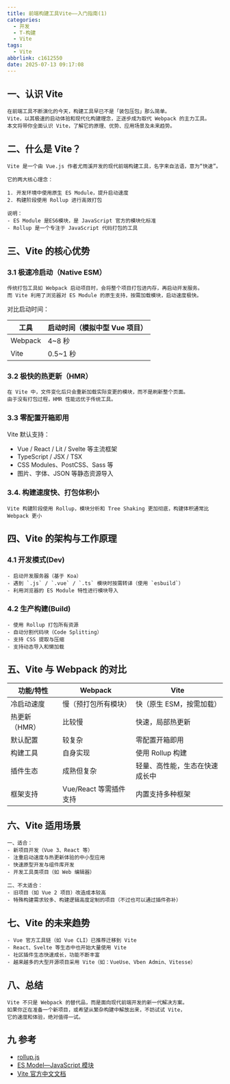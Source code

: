 ```yaml
---
title: 前端构建工具Vite——入门指南(1)
categories:
  - 开发
  - T-构建
  - Vite
tags:
  - Vite
abbrlink: c1612550
date: 2025-07-13 09:17:08
---
```

## 一、认识 Vite

```
在前端工具不断演化的今天，构建工具早已不是「装包压包」那么简单。
Vite，以其极速的启动体验和现代化构建理念，正逐步成为取代 Webpack 的主力工具。
本文将带你全面认识 Vite，了解它的原理、优势、应用场景及未来趋势。
```
<!--more-->

##  二、什么是 Vite？

```
Vite 是一个由 Vue.js 作者尤雨溪开发的现代前端构建工具，名字来自法语，意为“快速”。

它的两大核心理念：

1. 开发环境中使用原生 ES Module，提升启动速度
2. 构建阶段使用 Rollup 进行高效打包

说明：
- ES Module 是ES6模块，是 JavaScript 官方的模块化标准
- Rollup 是一个专注于 JavaScript 代码打包的工具
```

## 三、Vite 的核心优势

### 3.1 极速冷启动（Native ESM）

```
传统打包工具如 Webpack 启动项目时，会将整个项目打包进内存，再启动开发服务。
而 Vite 利用了浏览器对 ES Module 的原生支持，按需加载模块，启动速度极快。
```

对比启动时间：

| 工具     | 启动时间（模拟中型 Vue 项目） |
|----------|------------------------------|
| Webpack  | 4~8 秒                       |
| Vite     | 0.5~1 秒                     |

### 3.2 极快的热更新（HMR）

```
在 Vite 中，文件变化后只会重新加载实际变更的模块，而不是刷新整个页面。
由于没有打包过程，HMR 性能远优于传统工具。
```

### 3.3 零配置开箱即用

Vite 默认支持：

- Vue / React / Lit / Svelte 等主流框架
- TypeScript / JSX / TSX
- CSS Modules、PostCSS、Sass 等
- 图片、字体、JSON 等静态资源导入

### 3.4. 构建速度快、打包体积小

```
Vite 构建阶段使用 Rollup，模块分析和 Tree Shaking 更加彻底，构建体积通常比 Webpack 更小
```

## 四、Vite 的架构与工作原理

### 4.1 开发模式(Dev)

```
- 启动开发服务器（基于 Koa）
- 遇到 `.js` / `.vue` / `.ts` 模块时按需转译（使用 `esbuild`）
- 利用浏览器的 ES Module 特性进行模块导入
```

### 4.2 生产构建(Build)

```
- 使用 Rollup 打包所有资源
- 自动分割代码块（Code Splitting）
- 支持 CSS 提取与压缩
- 支持动态导入和懒加载
```

##  五、Vite 与 Webpack 的对比

| 功能/特性        | Webpack                  | Vite                            |
|------------------|--------------------------|---------------------------------|
| 冷启动速度        | 慢（预打包所有模块）       | 快（原生 ESM，按需加载）         |
| 热更新（HMR）     | 比较慢                   | 快速，局部热更新                  |
| 默认配置          | 较复杂                   | 零配置开箱即用                    |
| 构建工具          | 自身实现                 | 使用 Rollup 构建                  |
| 插件生态          | 成熟但复杂               | 轻量、高性能，生态在快速成长中     |
| 框架支持          | Vue/React 等需插件支持     | 内置支持多种框架                  |

##  六、Vite 适用场景

```
一、适合：
- 新项目开发（Vue 3、React 等）
- 注重启动速度与热更新体验的中小型应用
- 快速原型开发与组件库开发
- 开发工具类项目（如 Web 编辑器）

二、不太适合：
- 旧项目（如 Vue 2 项目）改造成本较高
- 特殊构建需求较多、构建逻辑高度定制的项目（不过也可以通过插件弥补）
```

## 七、Vite 的未来趋势

```
- Vue 官方工具链（如 Vue CLI）已推荐迁移到 Vite
- React、Svelte 等生态中也开始大量使用 Vite
- 社区插件生态快速成长，功能不断丰富
- 越来越多的大型开源项目采用 Vite（如：VueUse、Vben Admin、Vitesse）
```

## 八、总结

```
Vite 不只是 Webpack 的替代品，而是面向现代前端开发的新一代解决方案。
如果你正在准备一个新项目，或希望从繁杂构建中解放出来，不妨试试 Vite，
它的速度和体验，绝对值得一试。
```

## 九 参考

* [rollup.js](https://cn.rollupjs.org/)
* [ES Model—JavaScript 模块](https://developer.mozilla.org/zh-CN/docs/Web/JavaScript/Guide/Modules)
* [Vite 官方中文文档](https://cn.vitejs.dev/guide/)